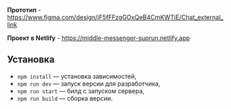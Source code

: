 **Прототип** - https://www.figma.com/design/jF5fFFzgGOxQeB4CmKWTiE/Chat_external_link

**Проект в Netlify** - https://middle-messenger-suprun.netlify.app

## Установка

- `npm install` — установка зависимостей,
- `npm run dev` — запуск версии для разработчика,
- `npm run start` — билд с запуском сервера,
- `npm run build` — сборка версии.

